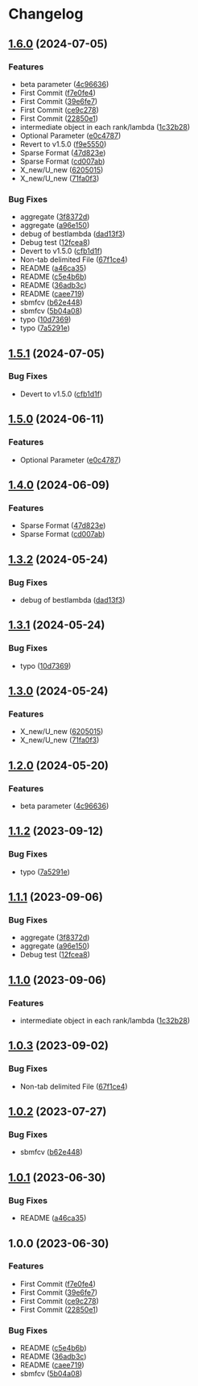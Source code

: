 # Changelog

## [1.6.0](https://github.com/chiba-ai-med/SBMFCV/compare/v1.5.1...v1.6.0) (2024-07-05)


### Features

* beta parameter ([4c96636](https://github.com/chiba-ai-med/SBMFCV/commit/4c966360464d7775e2df3dafd31f4624f693c220))
* First Commit ([f7e0fe4](https://github.com/chiba-ai-med/SBMFCV/commit/f7e0fe4b7144cfc1833448781ab8fba51554fdc8))
* First Commit ([39e6fe7](https://github.com/chiba-ai-med/SBMFCV/commit/39e6fe7906824bbe8117146248fdec416b18fa2e))
* First Commit ([ce9c278](https://github.com/chiba-ai-med/SBMFCV/commit/ce9c278f016747d82f014631369346ba165563c7))
* First Commit ([22850e1](https://github.com/chiba-ai-med/SBMFCV/commit/22850e18511e035687468113358b7d7319f16759))
* intermediate object in each rank/lambda ([1c32b28](https://github.com/chiba-ai-med/SBMFCV/commit/1c32b2810ceeffc193802aa10902b833353da5b3))
* Optional Parameter ([e0c4787](https://github.com/chiba-ai-med/SBMFCV/commit/e0c47874ff1d332fb2ea3db2841d751004be7b8e))
* Revert to v1.5.0 ([f9e5550](https://github.com/chiba-ai-med/SBMFCV/commit/f9e55502144d5f43e3cfeb5f3b13f2130fc172fb))
* Sparse Format ([47d823e](https://github.com/chiba-ai-med/SBMFCV/commit/47d823e10b6e6ef37298056cfa2cb84e6b997468))
* Sparse Format ([cd007ab](https://github.com/chiba-ai-med/SBMFCV/commit/cd007ab83680cdce76a4f611cb3f86410a833841))
* X_new/U_new ([6205015](https://github.com/chiba-ai-med/SBMFCV/commit/6205015de0a65b016755fd6ac1f998e21b54b19a))
* X_new/U_new ([71fa0f3](https://github.com/chiba-ai-med/SBMFCV/commit/71fa0f36a05d7c2e63b4cb5a2292724710473598))


### Bug Fixes

* aggregate ([3f8372d](https://github.com/chiba-ai-med/SBMFCV/commit/3f8372da3742cdd608349656b849537bebb7b4b4))
* aggregate ([a96e150](https://github.com/chiba-ai-med/SBMFCV/commit/a96e150f4176ea897f9c9e0952cb897bfe4683c9))
* debug of bestlambda ([dad13f3](https://github.com/chiba-ai-med/SBMFCV/commit/dad13f37a395644f4c6a747dbacaf823b25f8dcf))
* Debug test ([12fcea8](https://github.com/chiba-ai-med/SBMFCV/commit/12fcea8b57e09d63abb22019fa66f6c2326de997))
* Devert to v1.5.0 ([cfb1d1f](https://github.com/chiba-ai-med/SBMFCV/commit/cfb1d1f23577185e274dae7875530b1f975f0f4f))
* Non-tab delimited File ([67f1ce4](https://github.com/chiba-ai-med/SBMFCV/commit/67f1ce4971eaed16a2952a809c4ae89414454d3e))
* README ([a46ca35](https://github.com/chiba-ai-med/SBMFCV/commit/a46ca3503f19a7b70771da75b95d6372723c1bb4))
* README ([c5e4b6b](https://github.com/chiba-ai-med/SBMFCV/commit/c5e4b6b119f22db1f8bbeddf08b2baaf5a4d73f2))
* README ([36adb3c](https://github.com/chiba-ai-med/SBMFCV/commit/36adb3c5346a7d324215531e21bf56b9b7f72c80))
* README ([caee719](https://github.com/chiba-ai-med/SBMFCV/commit/caee719110088ca4d679fc3e09225ae3824f3bef))
* sbmfcv ([b62e448](https://github.com/chiba-ai-med/SBMFCV/commit/b62e4487d303aeeabd028c032e5fdb155e3a56bf))
* sbmfcv ([5b04a08](https://github.com/chiba-ai-med/SBMFCV/commit/5b04a08400c175a0cef68ea2575a7990f25e94e5))
* typo ([10d7369](https://github.com/chiba-ai-med/SBMFCV/commit/10d7369b3798096f30a7d899ded4b4b2f61d4dea))
* typo ([7a5291e](https://github.com/chiba-ai-med/SBMFCV/commit/7a5291ec216b94231d0b975845ed3722c8e3a008))

## [1.5.1](https://github.com/chiba-ai-med/SBMFCV/compare/v1.5.0...v1.5.1) (2024-07-05)


### Bug Fixes

* Devert to v1.5.0 ([cfb1d1f](https://github.com/chiba-ai-med/SBMFCV/commit/cfb1d1f23577185e274dae7875530b1f975f0f4f))

## [1.5.0](https://github.com/chiba-ai-med/SBMFCV/compare/v1.4.0...v1.5.0) (2024-06-11)


### Features

* Optional Parameter ([e0c4787](https://github.com/chiba-ai-med/SBMFCV/commit/e0c47874ff1d332fb2ea3db2841d751004be7b8e))

## [1.4.0](https://github.com/chiba-ai-med/SBMFCV/compare/v1.3.2...v1.4.0) (2024-06-09)


### Features

* Sparse Format ([47d823e](https://github.com/chiba-ai-med/SBMFCV/commit/47d823e10b6e6ef37298056cfa2cb84e6b997468))
* Sparse Format ([cd007ab](https://github.com/chiba-ai-med/SBMFCV/commit/cd007ab83680cdce76a4f611cb3f86410a833841))

## [1.3.2](https://github.com/chiba-ai-med/SBMFCV/compare/v1.3.1...v1.3.2) (2024-05-24)


### Bug Fixes

* debug of bestlambda ([dad13f3](https://github.com/chiba-ai-med/SBMFCV/commit/dad13f37a395644f4c6a747dbacaf823b25f8dcf))

## [1.3.1](https://github.com/chiba-ai-med/SBMFCV/compare/v1.3.0...v1.3.1) (2024-05-24)


### Bug Fixes

* typo ([10d7369](https://github.com/chiba-ai-med/SBMFCV/commit/10d7369b3798096f30a7d899ded4b4b2f61d4dea))

## [1.3.0](https://github.com/chiba-ai-med/SBMFCV/compare/v1.2.0...v1.3.0) (2024-05-24)


### Features

* X_new/U_new ([6205015](https://github.com/chiba-ai-med/SBMFCV/commit/6205015de0a65b016755fd6ac1f998e21b54b19a))
* X_new/U_new ([71fa0f3](https://github.com/chiba-ai-med/SBMFCV/commit/71fa0f36a05d7c2e63b4cb5a2292724710473598))

## [1.2.0](https://github.com/chiba-ai-med/SBMFCV/compare/v1.1.2...v1.2.0) (2024-05-20)


### Features

* beta parameter ([4c96636](https://github.com/chiba-ai-med/SBMFCV/commit/4c966360464d7775e2df3dafd31f4624f693c220))

## [1.1.2](https://github.com/chiba-ai-med/SBMFCV/compare/v1.1.1...v1.1.2) (2023-09-12)


### Bug Fixes

* typo ([7a5291e](https://github.com/chiba-ai-med/SBMFCV/commit/7a5291ec216b94231d0b975845ed3722c8e3a008))

## [1.1.1](https://github.com/chiba-ai-med/SBMFCV/compare/v1.1.0...v1.1.1) (2023-09-06)


### Bug Fixes

* aggregate ([3f8372d](https://github.com/chiba-ai-med/SBMFCV/commit/3f8372da3742cdd608349656b849537bebb7b4b4))
* aggregate ([a96e150](https://github.com/chiba-ai-med/SBMFCV/commit/a96e150f4176ea897f9c9e0952cb897bfe4683c9))
* Debug test ([12fcea8](https://github.com/chiba-ai-med/SBMFCV/commit/12fcea8b57e09d63abb22019fa66f6c2326de997))

## [1.1.0](https://github.com/chiba-ai-med/SBMFCV/compare/v1.0.3...v1.1.0) (2023-09-06)


### Features

* intermediate object in each rank/lambda ([1c32b28](https://github.com/chiba-ai-med/SBMFCV/commit/1c32b2810ceeffc193802aa10902b833353da5b3))

## [1.0.3](https://github.com/chiba-ai-med/SBMFCV/compare/v1.0.2...v1.0.3) (2023-09-02)


### Bug Fixes

* Non-tab delimited File ([67f1ce4](https://github.com/chiba-ai-med/SBMFCV/commit/67f1ce4971eaed16a2952a809c4ae89414454d3e))

## [1.0.2](https://github.com/chiba-ai-med/SBMFCV/compare/v1.0.1...v1.0.2) (2023-07-27)


### Bug Fixes

* sbmfcv ([b62e448](https://github.com/chiba-ai-med/SBMFCV/commit/b62e4487d303aeeabd028c032e5fdb155e3a56bf))

## [1.0.1](https://github.com/chiba-ai-med/SBMFCV/compare/v1.0.0...v1.0.1) (2023-06-30)


### Bug Fixes

* README ([a46ca35](https://github.com/chiba-ai-med/SBMFCV/commit/a46ca3503f19a7b70771da75b95d6372723c1bb4))

## 1.0.0 (2023-06-30)


### Features

* First Commit ([f7e0fe4](https://github.com/chiba-ai-med/SBMFCV/commit/f7e0fe4b7144cfc1833448781ab8fba51554fdc8))
* First Commit ([39e6fe7](https://github.com/chiba-ai-med/SBMFCV/commit/39e6fe7906824bbe8117146248fdec416b18fa2e))
* First Commit ([ce9c278](https://github.com/chiba-ai-med/SBMFCV/commit/ce9c278f016747d82f014631369346ba165563c7))
* First Commit ([22850e1](https://github.com/chiba-ai-med/SBMFCV/commit/22850e18511e035687468113358b7d7319f16759))


### Bug Fixes

* README ([c5e4b6b](https://github.com/chiba-ai-med/SBMFCV/commit/c5e4b6b119f22db1f8bbeddf08b2baaf5a4d73f2))
* README ([36adb3c](https://github.com/chiba-ai-med/SBMFCV/commit/36adb3c5346a7d324215531e21bf56b9b7f72c80))
* README ([caee719](https://github.com/chiba-ai-med/SBMFCV/commit/caee719110088ca4d679fc3e09225ae3824f3bef))
* sbmfcv ([5b04a08](https://github.com/chiba-ai-med/SBMFCV/commit/5b04a08400c175a0cef68ea2575a7990f25e94e5))
